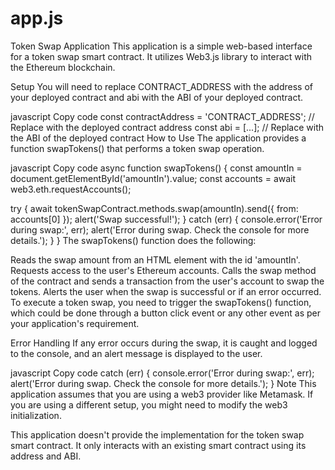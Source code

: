 # app.js

Token Swap Application
This application is a simple web-based interface for a token swap smart contract. It utilizes Web3.js library to interact with the Ethereum blockchain.

Setup
You will need to replace CONTRACT_ADDRESS with the address of your deployed contract and abi with the ABI of your deployed contract.

javascript
Copy code
const contractAddress = 'CONTRACT_ADDRESS'; // Replace with the deployed contract address
const abi = [...]; // Replace with the ABI of the deployed contract
How to Use
The application provides a function swapTokens() that performs a token swap operation.

javascript
Copy code
async function swapTokens() {
  const amountIn = document.getElementById('amountIn').value;
  const accounts = await web3.eth.requestAccounts();

  try {
    await tokenSwapContract.methods.swap(amountIn).send({ from: accounts[0] });
    alert('Swap successful!');
  } catch (err) {
    console.error('Error during swap:', err);
    alert('Error during swap. Check the console for more details.');
  }
}
The swapTokens() function does the following:

Reads the swap amount from an HTML element with the id 'amountIn'.
Requests access to the user's Ethereum accounts.
Calls the swap method of the contract and sends a transaction from the user's account to swap the tokens.
Alerts the user when the swap is successful or if an error occurred.
To execute a token swap, you need to trigger the swapTokens() function, which could be done through a button click event or any other event as per your application's requirement.

Error Handling
If any error occurs during the swap, it is caught and logged to the console, and an alert message is displayed to the user.

javascript
Copy code
catch (err) {
    console.error('Error during swap:', err);
    alert('Error during swap. Check the console for more details.');
}
Note
This application assumes that you are using a web3 provider like Metamask. If you are using a different setup, you might need to modify the web3 initialization.

This application doesn't provide the implementation for the token swap smart contract. It only interacts with an existing smart contract using its address and ABI.
